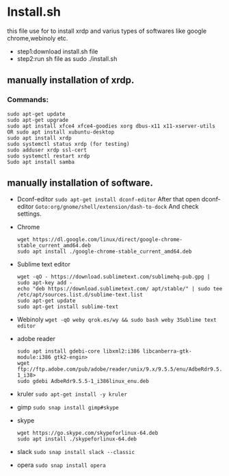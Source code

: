 # Install.sh
  this file use for to install xrdp and varius types of softwares like google chrome,webinoly etc.
* step1:download install.sh file
* step2:run sh file as sudo ./install.sh

## manually installation of xrdp.
### Commands:
  ```
  sudo apt-get update
  sudo apt-get upgrade
  sudo apt install xfce4 xfce4-goodies xorg dbus-x11 x11-xserver-utils OR sudo apt install xubuntu-desktop
  sudo apt install xrdp 
  sudo systemctl status xrdp (for testing)
  sudo adduser xrdp ssl-cert 
  sudo systemctl restart xrdp
  Sudo apt install samba	
   ```

## manually installation of software.
* Dconf-editor
  `sudo apt-get install dconf-editor`
  After that open dconf-editor
  `Goto:org/gnome/shell/extension/dash-to-dock`
  And check settings.

* Chrome
  ```
  wget https://dl.google.com/linux/direct/google-chrome-stable_current_amd64.deb
  sudo apt install ./google-chrome-stable_current_amd64.deb
  ```
* Sublime text editor
  ```
  wget -qO - https://download.sublimetext.com/sublimehq-pub.gpg | sudo apt-key add -
  echo "deb https://download.sublimetext.com/ apt/stable/" | sudo tee /etc/apt/sources.list.d/sublime-text.list
  sudo apt-get update
  sudo apt-get install sublime-text
  ```

* Webinoly
  `wget -qO weby qrok.es/wy && sudo bash weby 3Sublime text editor`

* adobe reader
  ```
  sudo apt install gdebi-core libxml2:i386 libcanberra-gtk-module:i386 gtk2-engin>
  wget ftp://ftp.adobe.com/pub/adobe/reader/unix/9.x/9.5.5/enu/AdbeRdr9.5.5-1_i38>
  sudo gdebi AdbeRdr9.5.5-1_i386linux_enu.deb
  ```
* kruler
  `sudo apt-get install -y kruler`

* gimp
  `sudo snap install gimp#skype`

* skype 
  ```
  wget https://go.skype.com/skypeforlinux-64.deb
  sudo apt install ./skypeforlinux-64.deb
  ```
* slack
  `sudo snap install slack --classic`

* opera
  `sudo snap install opera`
